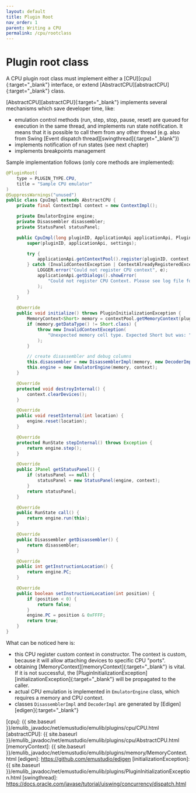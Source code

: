 ```yaml
---
layout: default
title: Plugin Root
nav_order: 1
parent: Writing a CPU
permalink: /cpu/rootclass
---
```


# Plugin root class

A CPU plugin root class must implement either a [CPU][cpu]{:target="_blank"} interface, or extend [AbstractCPU][abstractCPU]{:target="_blank"} class.
 
[AbstractCPU][abstractCPU]{:target="_blank"} implements several mechanisms which save developer time, like:

- emulation control methods (run, step, stop, pause, reset) are queued for execution in the same thread, and implements run state notification. It means that it is possible to call them from any other thread (e.g. also from Swing [Event dispatch thread][swingthread]{:target="_blank"})
- implements notification of run states (see next chapter)
- implements breakpoints management

Sample implementation follows (only core methods are implemented):

```java
@PluginRoot(
    type = PLUGIN_TYPE.CPU,
    title = "Sample CPU emulator"
)
@SuppressWarnings("unused")
public class CpuImpl extends AbstractCPU {
    private final ContextImpl context = new ContextImpl();

    private EmulatorEngine engine;
    private Disassembler disassembler;
    private StatusPanel statusPanel;

    public CpuImpl(long pluginID, ApplicationApi applicationApi, PluginSettings settings) {
        super(pluginID, applicationApi, settings);

        try {
            applicationApi.getContextPool().register(pluginID, context, ExtendedContext.class);
        } catch (InvalidContextException | ContextAlreadyRegisteredException e) {
            LOGGER.error("Could not register CPU context", e);
            applicationApi.getDialogs().showError(
                "Could not register CPU Context. Please see log file for details.", super.getTitle()
            );
        }
    }

    @Override
    public void initialize() throws PluginInitializationException {
        MemoryContext<Short> memory = contextPool.getMemoryContext(pluginId, MemoryContext.class);
        if (memory.getDataType() != Short.class) {
            throw new InvalidContextException(
                "Unexpected memory cell type. Expected Short but was: " + memory.getDataType()
            );
        }

        // create disassembler and debug columns
        this.disassembler = new DisassemblerImpl(memory, new DecoderImpl(memory));
        this.engine = new EmulatorEngine(memory, context);
    }

    @Override
    protected void destroyInternal() {
        context.clearDevices();
    }

    @Override
    public void resetInternal(int location) {
        engine.reset(location);
    }

    @Override
    protected RunState stepInternal() throws Exception {
        return engine.step();
    }

    @Override
    public JPanel getStatusPanel() {
        if (statusPanel == null) {
            statusPanel = new StatusPanel(engine, context);
        }
        return statusPanel;
    }

    @Override
    public RunState call() {
        return engine.run(this);
    }

    @Override
    public Disassembler getDisassembler() {
        return disassembler;
    }

    @Override
    public int getInstructionLocation() {
        return engine.PC;
    }

    @Override
    public boolean setInstructionLocation(int position) {
        if (position < 0) {
            return false;
        }
        engine.PC = position & 0xFFFF;
        return true;
    }
}
```

What can be noticed here is:

- this CPU register custom context in constructor. The context is custom, because it will allow attaching devices to specific CPU "ports".
- obtaining [MemoryContext][memoryContext]{:target="_blank"} is vital. If it is not successful, the [PluginInitializationException][initializationException]{:target="_blank"} will be propagated to the caller. 
- actual CPU emulation is implemented in `EmulatorEngine` class, which requires a memory and CPU context.
- classes `DisassemblerImpl` and `DecoderImpl` are generated by [Edigen][edigen]{:target="_blank"}

[cpu]: {{ site.baseurl }}/emulib_javadoc/net/emustudio/emulib/plugins/cpu/CPU.html
[abstractCPU]: {{ site.baseurl }}/emulib_javadoc/net/emustudio/emulib/plugins/cpu/AbstractCPU.html
[memoryContext]: {{ site.baseurl }}/emulib_javadoc/net/emustudio/emulib/plugins/memory/MemoryContext.html
[edigen]: https://github.com/emustudio/edigen
[initializationException]: {{ site.baseurl }}/emulib_javadoc/net/emustudio/emulib/plugins/PluginInitializationException.html
[swingthread]: https://docs.oracle.com/javase/tutorial/uiswing/concurrency/dispatch.html
